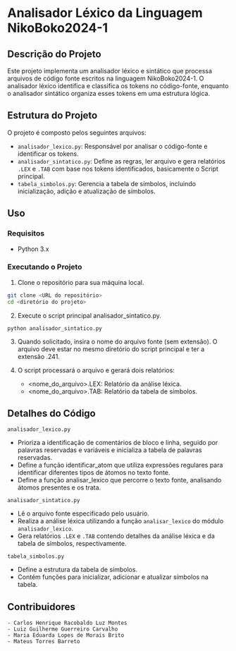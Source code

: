 # Analisador Léxico da Linguagem NikoBoko2024-1

## Descrição do Projeto

Este projeto implementa um analisador léxico e sintático que processa arquivos de código fonte escritos na linguagem NikoBoko2024-1. O analisador léxico identifica e classifica os tokens no código-fonte, enquanto o analisador sintático organiza esses tokens em uma estrutura lógica.

## Estrutura do Projeto

O projeto é composto pelos seguintes arquivos:

- `analisador_lexico.py`: Responsável por analisar o código-fonte e identificar os tokens.
- `analisador_sintatico.py`: Define as regras, ler arquivo e gera relatórios `.LEX` e `.TAB` com base nos tokens identificados, basicamente o Script principal.
- `tabela_simbolos.py`: Gerencia a tabela de símbolos, incluindo inicialização, adição e atualização de símbolos.

## Uso

### Requisitos

- Python 3.x

### Executando o Projeto

1. Clone o repositório para sua máquina local.

```bash
git clone <URL do repositório>
cd <diretório do projeto>
```

2. Execute o script principal analisador_sintatico.py.

```
python analisador_sintatico.py
```

3. Quando solicitado, insira o nome do arquivo fonte (sem extensão). O arquivo deve estar no mesmo diretório do script principal e ter a extensão .241.

4. O script processará o arquivo e gerará dois relatórios:

   - <nome_do_arquivo>.LEX: Relatório da análise léxica.
   - <nome_do_arquivo>.TAB: Relatório da tabela de símbolos.

## Detalhes do Código

`analisador_lexico.py`

- Prioriza a identificação de comentários de bloco e linha, seguido por palavras reservadas e variáveis e inicializa a tabela de palavras reservadas.
- Define a função identificar_atom que utiliza expressões regulares para identificar diferentes tipos de átomos no texto fonte.
- Define a função analisar_lexico que percorre o texto fonte, analisando átomos presentes e os trata.

`analisador_sintatico.py`

- Lê o arquivo fonte especificado pelo usuário.
- Realiza a análise léxica utilizando a função `analisar_lexico` do módulo `analisador_lexico`.
- Gera relatórios `.LEX` e `.TAB` contendo detalhes da análise léxica e da tabela de símbolos, respectivamente.

`tabela_simbolos.py`

- Define a estrutura da tabela de símbolos.
- Contém funções para inicializar, adicionar e atualizar símbolos na tabela.

## Contribuidores

    - Carlos Henrique Racobaldo Luz Montes
    - Luiz Guilherme Guerreiro Carvalho
    - Maria Eduarda Lopes de Morais Brito
    - Mateus Torres Barreto
